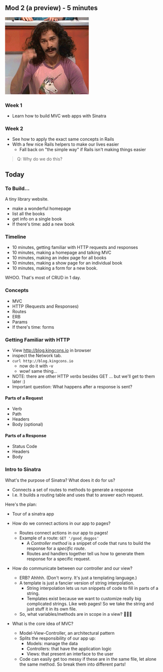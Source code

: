 ## Mod 2 (a preview) - 5 minutes

![an-thing](https://raw.githubusercontent.com/tiy-atl-js-jan-2017/slides/master/images/magic.gif)

### Week 1

* Learn how to build MVC web apps with Sinatra

### Week 2

* See how to apply the exact same concepts in Rails
* With a few nice Rails helpers to make our lives easier
  * Fall back on "the simple way" if Rails isn't making things easier

> Q: Why do we do this?



## Today

### To Build...

A tiny library website.

* make a wonderful homepage
* list all the books
* get info on a single book
* If there's time: add a new book

### Timeline

* 10 minutes, getting familiar with HTTP requests and responses
* 10 minutes, making a homepage and talking MVC
* 10 minutes, making an index page for all books
* 10 minutes, making a show page for an individual book
* 10 minutes, making a form for a new book.

WHOO. That's most of CRUD in 1 day.

### Concepts

* MVC
* HTTP (Requests and Responses)
* Routes
* ERB
* Params
* If there's time: forms

### Getting Familiar with HTTP

* View http://blog.kingcons.io in browser
* inspect the Network tab.
* `curl http://blog.kingcons.io`
  * now do it with -v
  * wow! same thing...
* NOTE: there are other HTTP _verbs_ besides GET
  ... but we'll get to them later :)
* Important question: What happens after a response is sent?

#### Parts of a Request
- Verb
- Path
- Headers
- Body (optional)

#### Parts of a Response
- Status Code
- Headers
- Body

### Intro to Sinatra

What's the purpose of Sinatra? What does it do for us?

* Connects a set of routes to methods to generate a response
* I.e. It builds a routing table and uses that to answer each request.

Here's the plan:


* Tour of a sinatra app


* How do we connect actions in our app to pages?
  * Routes connect actions in our app to pages!
  * Example of a route: `GET '/good_doggos'`
    * A _Controller method_ is a snippet of code that runs to
      build the response for a _specific route_.
    * Routes and handlers together tell us how to generate them
      response for a specific request.


* How do communicate between our controller and our view?
  * ERB? Ahhhh. (Don't worry. It's just a templating language.)
  * A template is just a fancier version of string interpolation.
    * String interpolation lets us run snippets of code to fill in parts of a string.
    * Templates exist because we want to customize really big complicated strings. Like web pages! So we take the string and just stuff it in its own file.
  * So, what variables/methods are in scope in a view? 🤔🤔🤔


* What is the core idea of MVC?
  * Model-View-Controller, an architectural pattern
  * Splits the responsibility of our app up:
    * Models: manage the data
    * Controllers: that have the application logic
    * Views: that present an interface to the user
  * Code can easily get too messy if these are in the same file,
    let alone the same method. So break them into different parts!
